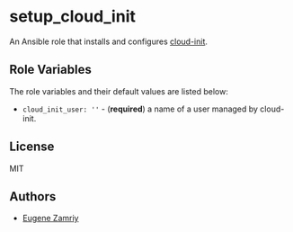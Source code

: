 # setup_cloud_init

An Ansible role that installs and configures [cloud-init](https://cloud-init.io/).


## Role Variables

The role variables and their default values are listed below:

* `cloud_init_user: ''` - (**required**) a name of a user managed by cloud-init.


## License

MIT


## Authors

* [Eugene Zamriy](https://github.com/ezamriy)
